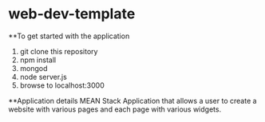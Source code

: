 # web-dev-template

**To get started with the application
1. git clone this repository
1. npm install
1. mongod
1. node server.js
1. browse to localhost:3000

**Application details
MEAN Stack Application that allows a user to create a website with various pages
and each page with various widgets.
